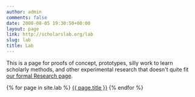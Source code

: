 ```yaml
---
author: admin
comments: false
date: 2008-08-05 19:30:50+00:00
layout: page
link: http://scholarslab.org/lab
slug: lab
title: Lab
---
```

This is a page for proofs of concept, prototypes, silly work to learn scholarly methods, and other experimental research that doesn't quite fit <a href="{{ site.url }}/research">our formal Research page</a>.

{% for page in site.lab %}
  <a href="{{ site.url }}/lab/{{ page.slug }}">{{ page.title }}</a>
{% endfor %}
